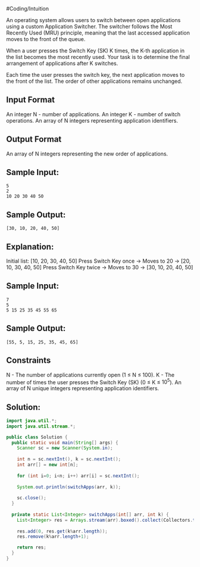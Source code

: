 #Coding/Intuition 

An operating system allows users to switch between open applications using a custom Application Switcher. The switcher follows the Most Recently Used (MRU) principle, meaning that the last accessed application moves to the front of the queue.

When a user presses the Switch Key (SK) K times, the K-th application in the list becomes the most recently used. Your task is to determine the final arrangement of applications after K switches.

Each time the user presses the switch key, the next application moves to the front of the list. The order of other applications remains unchanged.

Input Format
---------------
An integer N - number of applications.
An integer K - number of switch operations.
An array of N integers representing application identifiers.

Output Format
----------------
An array of N integers representing the new order of applications.

Sample Input:
---------------
```
5
2
10 20 30 40 50
```

Sample Output:
---------------
```
[30, 10, 20, 40, 50]
```

Explanation:
-----------
Initial list: \[10, 20, 30, 40, 50]
Press Switch Key once → Moves to 20 → \[20, 10, 30, 40, 50]
Press Switch Key twice → Moves to 30 → \[30, 10, 20, 40, 50]

Sample Input:
---------------
```
7
5
5 15 25 35 45 55 65
```

Sample Output:
----------------
```
[55, 5, 15, 25, 35, 45, 65]
```

Constraints
------------
N - The number of applications currently open (1 ≤ N ≤ 100).
K - The number of times the user presses the Switch Key (SK) (0 ≤ K ≤ $10^5$).
An array of N unique integers representing application identifiers.

## Solution:

```java
import java.util.*;
import java.util.stream.*;

public class Solution {
  public static void main(String[] args) {
    Scanner sc = new Scanner(System.in);
    
    int n = sc.nextInt(), k = sc.nextInt();
    int arr[] = new int[n];
    
    for (int i=0; i<n; i++) arr[i] = sc.nextInt();
    
    System.out.println(switchApps(arr, k));
    
    sc.close();
  }
  
  private static List<Integer> switchApps(int[] arr, int k) {
    List<Integer> res = Arrays.stream(arr).boxed().collect(Collectors.toList());
    
    res.add(0, res.get(k%arr.length));
    res.remove(k%arr.length+1);

    return res;
  }
}
```
